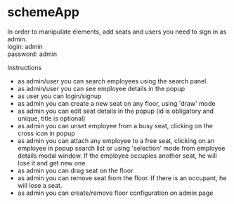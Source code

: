 # schemeApp
In order to manipulate elements, add seats and users you need to sign in as admin.
<br/>
login: admin
<br/>
password: admin


Instructions
<ul>
<li>as admin/user you can search employees using the search panel</li>
<li>as admin/user you can see employee details in the popup</li>
<li>as user you can login/signup</li>
<li>as admin you can create a new seat on any floor, using 'draw' mode</li>
<li>as admin you can edit seat details in the popup (id is obligatory and unique, title is optional)</li>
<li>as admin you can unset employee from a busy seat, clicking on the cross icon in popup</li>
<li>as admin you can attach any employee to a free seat, clicking on an employee in popup search list or using 'selection' mode from employee details modal window. If the employee occupies another seat, he will lose it and get new one</li>
<li>as admin you can drag seat on the floor</li>
<li>as admin you can remove seat from the floor. If there is an occupant, he will lose a seat.</li>
<li>as admin you can create/remove floor configuration on admin page</li>
</ul>
